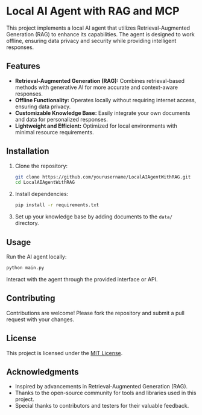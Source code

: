 # Local AI Agent with RAG and MCP

This project implements a local AI agent that utilizes Retrieval-Augmented Generation (RAG) to enhance its capabilities. The agent is designed to work offline, ensuring data privacy and security while providing intelligent responses.

## Features

- **Retrieval-Augmented Generation (RAG):** Combines retrieval-based methods with generative AI for more accurate and context-aware responses.
- **Offline Functionality:** Operates locally without requiring internet access, ensuring data privacy.
- **Customizable Knowledge Base:** Easily integrate your own documents and data for personalized responses.
- **Lightweight and Efficient:** Optimized for local environments with minimal resource requirements.

## Installation

1. Clone the repository:
    ```bash
    git clone https://github.com/yourusername/LocalAIAgentWithRAG.git
    cd LocalAIAgentWithRAG
    ```

2. Install dependencies:
    ```bash
    pip install -r requirements.txt
    ```

3. Set up your knowledge base by adding documents to the `data/` directory.

## Usage

Run the AI agent locally:
```bash
python main.py
```

Interact with the agent through the provided interface or API.

## Contributing

Contributions are welcome! Please fork the repository and submit a pull request with your changes.

## License

This project is licensed under the [MIT License](LICENSE).

## Acknowledgments

- Inspired by advancements in Retrieval-Augmented Generation (RAG).
- Thanks to the open-source community for tools and libraries used in this project.
- Special thanks to contributors and testers for their valuable feedback.